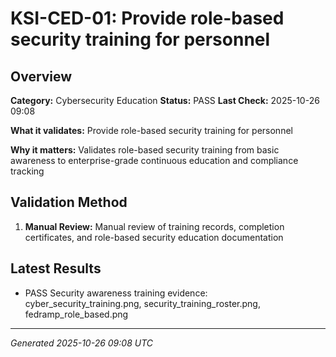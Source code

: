 # KSI-CED-01: Provide role-based security training for personnel

## Overview

**Category:** Cybersecurity Education
**Status:** PASS
**Last Check:** 2025-10-26 09:08

**What it validates:** Provide role-based security training for personnel

**Why it matters:** Validates role-based security training from basic awareness to enterprise-grade continuous education and compliance tracking

## Validation Method

1. **Manual Review:** Manual review of training records, completion certificates, and role-based security education documentation

## Latest Results

- PASS Security awareness training evidence: cyber_security_training.png, security_training_roster.png, fedramp_role_based.png

---
*Generated 2025-10-26 09:08 UTC*